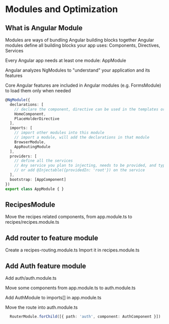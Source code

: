 # Modules and Optimization

## What is Angular Module
Modules are ways of bundling Angular building blocks together
Angular modules define all building blocks your app uses: Components, Directives, Services

Every Angular app needs at least one module: AppModule

Angular analyzes NgModules to "understand" your application and its features

Core Angular features are included in Angular modules (e.g. FormsModule) to load them only when needed

```ts
@NgModule({
  declarations: [
    // declare the component, directive can be used in the templates or routes
    HomeComponent,
    PlaceHolderDirective
  ],
  imports: [
    // import other modules into this module
    // import a module, will add the declarations in that module
    BrowserModule,
    AppRoutingModule
  ],
  providers: [
    // define all the services
    // Any service you plan to injecting, needs to be provided, and typically to this in AppModule 
    // or add @Injectable({providedIn: 'root'}) on the service
  ],
  bootstrap: [AppComponent]
})
export class AppModule { }
```
## RecipesModule
Move the recipes related components, from app.module.ts to recipes/recipes.module.ts

## Add router to feature module

Create a recipes-routing.module.ts
Import it in recipes.module.ts

## Add Auth feature module
Add auth/auth.module.ts

Move some components from app.module.ts to auth.module.ts

Add AuthModule to imports[] in app.module.ts

Move the route into auth.module.ts
```ts
  RouterModule.forChild([{ path: 'auth', component: AuthComponent }])
```
